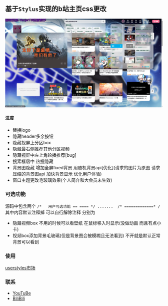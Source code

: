 ## 基于`Stylus`实现的b站主页css更改
![图片展示](./display.png )
#### 进度
 + 替换logo
 + 隐藏header多余按钮
 + 隐藏视屏上分区box
 + 隐藏最右侧推荐其他分区视频
 + 隐藏视屏中左上角轮播推荐[bug]
 + 搜索框居中  热搜隐藏
 + 背景图隐藏 增加全屏fixed背景  用随机背景api[优化](请求的图片为原图  请求压缩的背景图api 加快背景显示 优化用户体验)
 + 窗口主题更改毛玻璃效果(个人简介和大会员未生效)

### 可选功能
 源码中包含两个 `/*   用户可选功能 == ==== */ .......  /* =============* /`
 其中内容默认注释掉  可以自行解除注释
 分别为
 + 隐藏视频box 不用的时候可以看壁纸 在鼠标移入时显示(没做动画  而且有点小卡)
 + 视频box添加背景毛玻璃(但是背景图会被模糊且无法看到)
不开就是默认正常背景可以看到


### 使用
[userstyles市场](https://userstyles.world/style/20403/bilibili-yanjerts)

### 联系
+ [YouTuBe](https://www.youtube.com/@YanjerTS)
+ [BiliBili](https://space.bilibili.com/1979641484')
  
